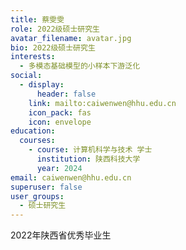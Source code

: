 ```yaml
---
title: 蔡雯雯
role: 2022级硕士研究生
avatar_filename: avatar.jpg
bio: 2022级硕士研究生
interests:
  - 多模态基础模型的小样本下游泛化
social:
  - display:
      header: false
    link: mailto:caiwenwen@hhu.edu.cn
    icon_pack: fas
    icon: envelope
education:
  courses:
    - course: 计算机科学与技术 学士
      institution: 陕西科技大学
      year: 2024
email: caiwenwen@hhu.edu.cn
superuser: false
user_groups:
  - 硕士研究生
---
```

2022年陕西省优秀毕业生
